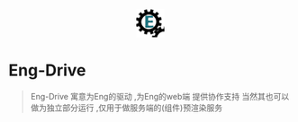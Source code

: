 <div align=center><img width="50" height="50" src="https://github.com/343830384/Eng/blob/master/img/80.png"/></div>

# Eng-Drive

> Eng-Drive 寓意为Eng的驱动 ,为Eng的web端 提供协作支持
> 当然其也可以做为独立部分运行 ,仅用于做服务端的(组件)预渲染服务
>